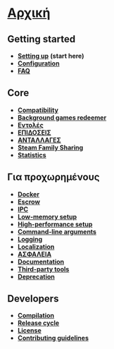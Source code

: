 # **[Αρχική](https://github.com/JustArchi/ArchiSteamFarm/wiki)**

## Getting started

* **[Setting up](https://github.com/JustArchi/ArchiSteamFarm/wiki/Setting-up)** **(start here)**
* **[Configuration](https://github.com/JustArchi/ArchiSteamFarm/wiki/Configuration)**
* **[FAQ](https://github.com/JustArchi/ArchiSteamFarm/wiki/FAQ)**

## Core

* **[Compatibility](https://github.com/JustArchi/ArchiSteamFarm/wiki/Compatibility)**
* **[Background games redeemer](https://github.com/JustArchi/ArchiSteamFarm/wiki/Background-games-redeemer)**
* **[Εντολές](https://github.com/JustArchi/ArchiSteamFarm/wiki/Commands)**
* **[ΕΠΙΔΟΣΕΙΣ](https://github.com/JustArchi/ArchiSteamFarm/wiki/Performance)**
* **[ΑΝΤΑΛΛΑΓΕΣ](https://github.com/JustArchi/ArchiSteamFarm/wiki/Trading)**
* **[Steam Family Sharing](https://github.com/JustArchi/ArchiSteamFarm/wiki/Steam-Family-Sharing)**
* **[Statistics](https://github.com/JustArchi/ArchiSteamFarm/wiki/Statistics)**

## Για προχωρημένους

* **[Docker](https://github.com/JustArchi/ArchiSteamFarm/wiki/Docker)**
* **[Escrow](https://github.com/JustArchi/ArchiSteamFarm/wiki/Escrow)**
* **[IPC](https://github.com/JustArchi/ArchiSteamFarm/wiki/IPC)**
* **[Low-memory setup](https://github.com/JustArchi/ArchiSteamFarm/wiki/Low-memory-setup)**
* **[High-performance setup](https://github.com/JustArchi/ArchiSteamFarm/wiki/High-performance-setup)**
* **[Command-line arguments](https://github.com/JustArchi/ArchiSteamFarm/wiki/Command-line-arguments)**
* **[Logging](https://github.com/JustArchi/ArchiSteamFarm/wiki/Logging)**
* **[Localization](https://github.com/JustArchi/ArchiSteamFarm/wiki/Localization)**
* **[ΑΣΦΑΛΕΙΑ](https://github.com/JustArchi/ArchiSteamFarm/wiki/Security)**
* **[Documentation](https://github.com/JustArchi/ArchiSteamFarm/wiki/Documentation)**
* **[Third-party tools](https://github.com/JustArchi/ArchiSteamFarm/wiki/Third-party-tools)**
* **[Deprecation](https://github.com/JustArchi/ArchiSteamFarm/wiki/Deprecation)**

## Developers

* **[Compilation](https://github.com/JustArchi/ArchiSteamFarm/wiki/Compilation)**
* **[Release cycle](https://github.com/JustArchi/ArchiSteamFarm/wiki/Release-cycle)**
* **[License](https://github.com/JustArchi/ArchiSteamFarm/wiki/License)**
* **[Contributing guidelines](https://github.com/JustArchi/ArchiSteamFarm/blob/master/.github/CONTRIBUTING.md)**